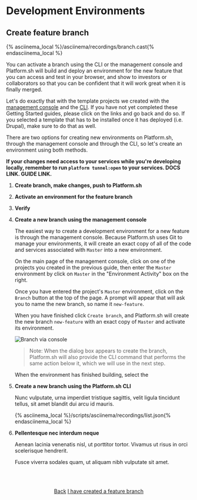 <html>
<head>
  <link rel="stylesheet" type="text/css" href="/asciinema/asciinema-player.css" />
  <script src="/asciinema/asciinema-player.js"></script>
</head>
</html>

# Development Environments

## Create feature branch

{% asciinema_local %}/asciinema/recordings/branch.cast{% endasciinema_local %}

You can activate a branch using the CLI or the management console and Platform.sh will build and deploy an environment for the new feature that you can access and test in your browser, and show to investors or collaborators so that you can be confident that it will work great when it is finally merged.

Let's do exactly that with the template projects we created with the [management console](/gettingstarted/first-project.md) and the [CLI](/gettingstarted/next-steps/cli/start.md). If you have not yet completed these Getting Started guides, please click on the links and go back and do so. If you selected a template that has to be installed once it has deployed (i.e. Drupal), make sure to do that as well.

There are two options for creating new environments on Platform.sh, through the management console and through the CLI, so let's create an environment using both methods.

**If your changes need access to your services while you're developing locally, remember to run `platform tunnel:open` to your services. DOCS LINK. GUIDE LINK.**


1. **Create branch, make changes, push to Platform.sh**

2. **Activate an environment for the feature branch**

3. **Verify**





1. **Create a new branch using the management console**

   The easiest way to create a development environment for a new feature is through the management console. Because Platform.sh uses Git to manage your environments, it will create an exact copy of all of the code and services associated with `Master` into a new environment.
   
   On the main page of the management console, click on one of the projects you created in the previous guide, then enter the `Master` environment by click on `Master` in the "Environment Activity" box on the right.
   
   Once you have entered the project's `Master` environment, click on the `Branch` button at the top of the page. A prompt will appear that will ask you to name the new branch, so name it `new-feature`.
   
   When you have finished click `Create branch`, and Platform.sh will create the new branch `new-feature` with an exact copy of `Master` and activate its environment.
   
   ![Branch via console](/videos/console-branch.gif)
   
   > Note: When the dialog box appears to create the branch, Platform.sh will also provide the CLI command that performs the same action below it, which we will use in the next step.
   
   When the environment has finished building, select the 
   
2. **Create a new branch using the Platform.sh CLI**
   
   Nunc vulputate, urna imperdiet tristique sagittis, velit ligula tincidunt tellus, sit amet blandit dui arcu id mauris. 
   
   {% asciinema_local %}/scripts/asciinema/recordings/list.json{% endasciinema_local %}
   
3. **Pellentesque nec interdum neque** 

   Aenean lacinia venenatis nisl, ut porttitor tortor. Vivamus ut risus in orci scelerisque hendrerit. 
   
   Fusce viverra sodales quam, ut aliquam nibh vulputate sit amet.

<html>
<head>
<link rel="stylesheet" href="/styles/styles.css">
</head>
<body>

<br/><br/>

<center>

<a href="/gettingstarted/dev-environments/step-1.html" class="buttongen small">Back</a>
<a href="/gettingstarted/dev-environments/step-3.html" class="buttongen small">I have created a feature branch</a>

</center>

<br/><br/>

</body>
</html>


